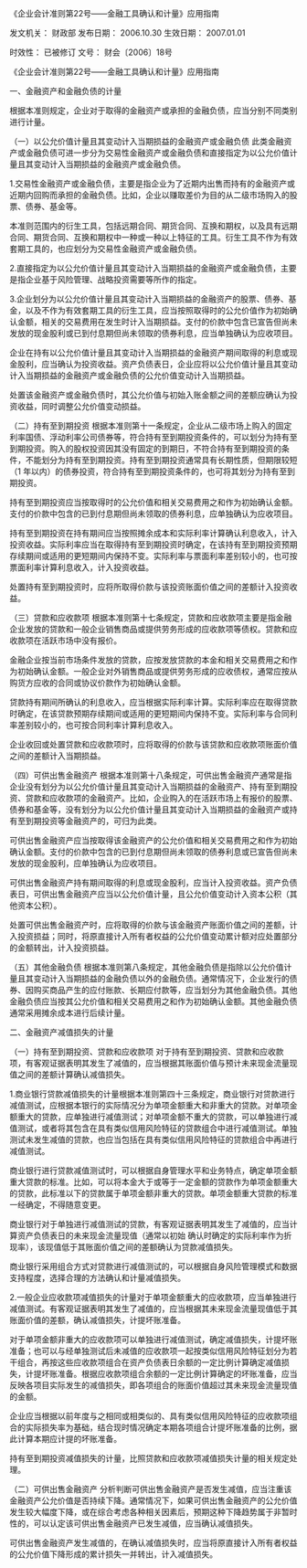 
	
		
	
《企业会计准则第22号——金融工具确认和计量》应用指南
	
	
发文机关：	财政部
发布日期：	2006.10.30
生效日期：	2007.01.01
	
时效性：	已被修订
文号：	财会〔2006〕18号
	
	

	
	

	
	

《企业会计准则第22号——金融工具确认和计量》应用指南

一、金融资产和金融负债的计量

根据本准则规定，企业对于取得的金融资产或承担的金融负债，应当分别不同类别进行计量。

（一）以公允价值计量且其变动计入当期损益的金融资产或金融负债
此类金融资产或金融负债可进一步分为交易性金融资产或金融负债和直接指定为以公允价值计量且其变动计入当期损益的金融资产或金融负债。

1.交易性金融资产或金融负债，主要是指企业为了近期内出售而持有的金融资产或近期内回购而承担的金融负债。比如，企业以赚取差价为目的从二级市场购入的股票、债券、基金等。

本准则范围内的衍生工具，包括远期合同、期货合同、互换和期权，以及具有远期合同、期货合同、互换和期权中一种或一种以上特征的工具。衍生工具不作为有效套期工具的，也应划分为交易性金融资产或金融负债。

2.直接指定为以公允价值计量且其变动计入当期损益的金融资产或金融负债，主要是指企业基于风险管理、战略投资需要等所作的指定。

3.企业划分为以公允价值计量且其变动计入当期损益的金融资产的股票、债券、基金，以及不作为有效套期工具的衍生工具，应当按照取得时的公允价值作为初始确认金额，相关的交易费用在发生时计入当期损益。支付的价款中包含已宣告但尚未发放的现金股利或已到付息期但尚未领取的债券利息，应当单独确认为应收项目。

企业在持有以公允价值计量且其变动计入当期损益的金融资产期间取得的利息或现金股利，应当确认为投资收益。资产负债表日，企业应将以公允价值计量且其变动计入当期损益的金融资产或金融负债的公允价值变动计入当期损益。

处置该金融资产或金融负债时，其公允价值与初始入账金额之间的差额应确认为投资收益，同时调整公允价值变动损益。

（二）持有至到期投资
根据本准则第十一条规定，企业从二级市场上购入的固定利率国债、浮动利率公司债券等，符合持有至到期投资条件的，可以划分为持有至到期投资。购入的股权投资因其没有固定的到期日，不符合持有至到期投资的条件，不能划分为持有至到期投资。持有至到期投资通常具有长期性质，但期限较短（1 年以内）的债券投资，符合持有至到期投资条件的，也可将其划分为持有至到期投资。

持有至到期投资应当按取得时的公允价值和相关交易费用之和作为初始确认金额。支付的价款中包含的已到付息期但尚未领取的债券利息，应单独确认为应收项目。

持有至到期投资在持有期间应当按照摊余成本和实际利率计算确认利息收入，计入投资收益。实际利率应当在取得持有至到期投资时确定，在该持有至到期投资预期存续期间或适用的更短期间内保持不变。实际利率与票面利率差别较小的，也可按票面利率计算利息收入，计入投资收益。

处置持有至到期投资时，应将所取得价款与该投资账面价值之间的差额计入投资收益。

（三）贷款和应收款项
根据本准则第十七条规定，贷款和应收款项主要是指金融企业发放的贷款和一般企业销售商品或提供劳务形成的应收款项等债权。贷款和应收款项在活跃市场中没有报价。

金融企业按当前市场条件发放的贷款，应按发放贷款的本金和相关交易费用之和作为初始确认金额。一般企业对外销售商品或提供劳务形成的应收债权，通常应按从购货方应收的合同或协议价款作为初始确认金额。

贷款持有期间所确认的利息收入，应当根据实际利率计算。实际利率应在取得贷款时确定，在该贷款预期存续期间或适用的更短期间内保持不变。实际利率与合同利率差别较小的，也可按合同利率计算利息收入。

企业收回或处置贷款和应收款项时，应将取得的价款与该贷款和应收款项账面价值之间的差额计入当期损益。

（四）可供出售金融资产
根据本准则第十八条规定，可供出售金融资产通常是指企业没有划分为以公允价值计量且其变动计入当期损益的金融资产、持有至到期投资、贷款和应收款项的金融资产。比如，企业购入的在活跃市场上有报价的股票、债券和基金等，没有划分为以公允价值计量且其变动计入当期损益的金融资产或持有至到期投资等金融资产的，可归为此类。

可供出售金融资产应当按取得该金融资产的公允价值和相关交易费用之和作为初始确认金额。支付的价款中包含的已到付息期但尚未领取的债券利息或已宣告但尚未发放的现金股利，应单独确认为应收项目。

可供出售金融资产持有期间取得的利息或现金股利，应当计入投资收益。资产负债表日，可供出售金融资产应当以公允价值计量，且公允价值变动计入资本公积（其他资本公积）。

处置可供出售金融资产时，应将取得的价款与该金融资产账面价值之间的差额，计入投资损益；同时，将原直接计入所有者权益的公允价值变动累计额对应处置部分的金额转出，计入投资损益。

（五）其他金融负债
根据本准则第八条规定，其他金融负债是指除以公允价值计量且其变动计入当期损益的金融负债以外的金融负债。通常情况下，企业发行的债券、因购买商品产生的应付账款、长期应付款等，应当划分为其他金融负债。其他金融负债应当按其公允价值和相关交易费用之和作为初始确认金额。其他金融负债通常采用摊余成本进行后续计量。

二、金融资产减值损失的计量

（一）持有至到期投资、贷款和应收款项
对于持有至到期投资、贷款和应收款项，有客观证据表明其发生了减值的，应当根据其账面价值与预计未来现金流量现值之间的差额计算确认减值损失。

1.商业银行贷款减值损失的计量根据本准则第四十三条规定，商业银行对贷款进行减值测试，应根据本银行的实际情况分为单项金额重大和非重大的贷款。对单项金额重大的贷款，应单独进行减值测试；对单项金额不重大的贷款，可以单独进行减值测试，或者将其包含在具有类似信用风险特征的贷款组合中进行减值测试。单独测试未发生减值的贷款，也应当包括在具有类似信用风险特征的贷款组合中再进行减值测试。

商业银行进行贷款减值测试时，可以根据自身管理水平和业务特点，确定单项金额重大贷款的标准。比如，可以将本金大于或等于一定金额的贷款作为单项金额重大的贷款，此标准以下的贷款属于单项金额非重大的贷款。单项金额重大贷款的标准一经确定，不得随意变更。

商业银行对于单独进行减值测试的贷款，有客观证据表明其发生了减值的，应当计算资产负债表日的未来现金流量现值（通常以初始
确认时确定的实际利率作为折现率），该现值低于其账面价值之间的差额确认为贷款减值损失。

商业银行采用组合方式对贷款进行减值测试的，可以根据自身风险管理模式和数据支持程度，选择合理的方法确认和计量减值损失。

2.一般企业应收款项减值损失的计量对于单项金额重大的应收款项，应当单独进行减值测试。有客观证据表明其发生了减值的，应当根据其未来现金流量现值低于其账面价值的差额，确认减值损失，计提坏账准备。

对于单项金额非重大的应收款项可以单独进行减值测试，确定减值损失，计提坏账准备；也可以与经单独测试后未减值的应收款项一起按类似信用风险特征划分为若干组合，再按这些应收款项组合在资产负债表日余额的一定比例计算确定减值损失，计提坏账准备。根据应收款项组合余额的一定比例计算确定的坏账准备，应当反映各项目实际发生的减值损失，即各项组合的账面价值超过其未来现金流量现值的金额。

企业应当根据以前年度与之相同或相类似的、具有类似信用风险特征的应收款项组合的实际损失率为基础，结合现时情况确定本期各项组合计提坏账准备的比例，据此计算本期应计提的坏账准备。

持有至到期投资减值损失的计量，比照贷款和应收款项减值损失计量的相关规定处理。

（二）可供出售金融资产
分析判断可供出售金融资产是否发生减值，应当注重该金融资产公允价值是否持续下降。通常情况下，如果可供出售金融资产的公允价值发生较大幅度下降，或在综合考虑各种相关因素后，预期这种下降趋势属于非暂时性的，可以认定该可供出售金融资产已发生减值，应当确认减值损失。

可供出售金融资产发生减值的，在确认减值损失时，应当将原直接计入所有者权益的公允价值下降形成的累计损失一并转出，计入减值损失。
